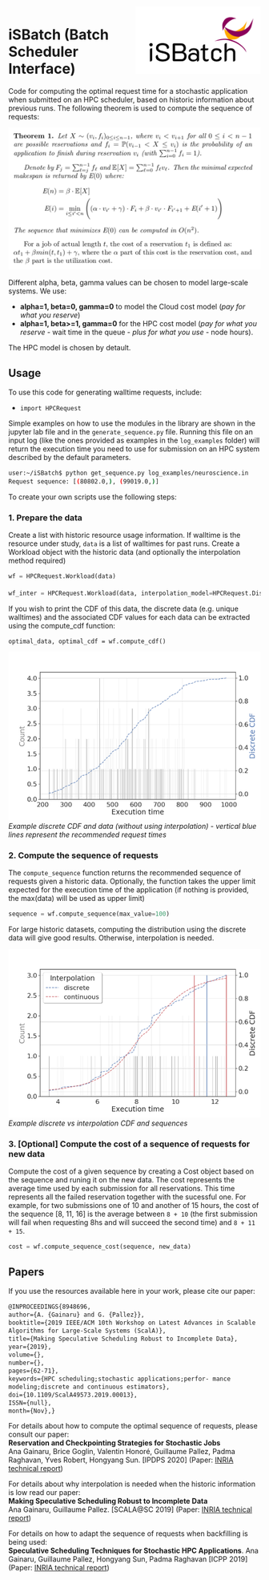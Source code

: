 <img src="./docs/logo.png" align="right" alt="Logo" width="250"/>

# iSBatch (Batch Scheduler Interface)

Code for computing the optimal request time for a stochastic application when submitted on an HPC scheduler, based on historic information about previous runs. The following theorem is used to compute the sequence of requests: 

![Optimal sequence](https://github.com/anagainaru/HPCWalltime/blob/master/docs/progdyn.png)

Different alpha, beta, gamma values can be chosen to model large-scale systems. We use:
 - **alpha=1, beta=0, gamma=0** to model the Cloud cost model (*pay for what you reserve*)
 - **alpha=1, beta>=1, gamma=0** for the HPC cost model (*pay for what you reserve* - wait time in the queue - *plus for what you use* - node hours).

The HPC model is chosen by detault.

## Usage

To use this code for generating walltime requests, include:
- `import HPCRequest`

Simple examples on how to use the modules in the library are shown in the jupyter lab file and in the `generate_sequence.py` file. Running this file on an input log (like the ones provided as examples in the `log_examples` folder) will return the execution time you need to use for submission on an HPC system described by the default parameters.

```bash
user:~/iSBatch$ python get_sequence.py log_examples/neuroscience.in 
Request sequence: [(80802.0,), (99019.0,)]

```
To create your own scripts use the following steps:

### 1. Prepare the data

Create a list with historic resource usage information. If walltime is the resource under study, `data` is a list of walltimes for past runs. Create a Workload object with the historic data (and optionally the interpolation method required)

```python
wf = HPCRequest.Workload(data)

wf_inter = HPCRequest.Workload(data, interpolation_model=HPCRequest.DistInterpolation)
```

If you wish to print the CDF of this data, the discrete data (e.g. unique walltimes) and the associated CDF values for each data can be extracted using the compute_cdf function:

```python3
optimal_data, optimal_cdf = wf.compute_cdf()
```

![Example CDF](./docs/discrete_cdf.png)
*Example discrete CDF and data (without using interpolation) - vertical blue lines represent the recommended request times*

### 2. Compute the sequence of requests

The `compute_sequence` function returns the recommended sequence of requests given a historic data. Optionally, the function takes the upper limit expected for the execution time of the application (if nothing is provided, the max(data) will be used as upper limit)

```python
sequence = wf.compute_sequence(max_value=100)
```
For large historic datasets, computing the distribution using the discrete data will give good results. Otherwise, interpolation is needed. 

![Example sequence](./docs/sequence.png)
*Example discrete vs interpolation CDF and sequences*


### 3. [Optional] Compute the cost of a sequence of requests for new data

Compute the cost of a given sequence by creating a Cost object based on the sequence and runing it on the new data. The cost represents the average time used by each submission for all reservations. This time represents all the failed reservation together with the sucessful one. For example, for two submissions one of 10 and another of 15 hours, the cost of the sequence [8, 11, 16] is the average between `8 + 10` (the first submission will fail when requesting 8hs and will succeed the second time) and `8 + 11 + 15`.

```python
cost = wf.compute_sequence_cost(sequence, new_data)
```

## Papers


If you use the resources available here in your work, please cite our paper:

```
@INPROCEEDINGS{8948696,
author={A. {Gainaru} and G. {Pallez}},
booktitle={2019 IEEE/ACM 10th Workshop on Latest Advances in Scalable Algorithms for Large-Scale Systems (ScalA)},
title={Making Speculative Scheduling Robust to Incomplete Data},
year={2019},
volume={},
number={},
pages={62-71},
keywords={HPC scheduling;stochastic applications;perfor- mance modeling;discrete and continuous estimators},
doi={10.1109/ScalA49573.2019.00013},
ISSN={null},
month={Nov},}
```

For details about how to compute the optimal sequence of requests, please consult our paper: <br/>
**Reservation and Checkpointing Strategies for Stochastic Jobs** <br/>
Ana Gainaru, Brice Goglin, Valentin Honoré, Guillaume Pallez, Padma
Raghavan, Yves Robert, Hongyang Sun.
[IPDPS 2020] (Paper: [INRIA technical report](https://hal.inria.fr/hal-02328013/document))

For details about why interpolation is needed when the historic information is low read our paper: <br/>
**Making Speculative Scheduling Robust to Incomplete Data**<br/>
Ana Gainaru, Guillaume Pallez. 
[SCALA@SC 2019] (Paper: [INRIA technical report](https://hal.inria.fr/hal-02158598/document))<br/>

For details on how to adapt the sequence of requests when backfilling is being used: <br/>
**Speculative Scheduling Techniques for Stochastic HPC Applications**. Ana Gainaru, Guillaume Pallez, Hongyang Sun, Padma Raghavan [ICPP 2019] (Paper: [INRIA technical report](https://hal.inria.fr/hal-02158598/document))


